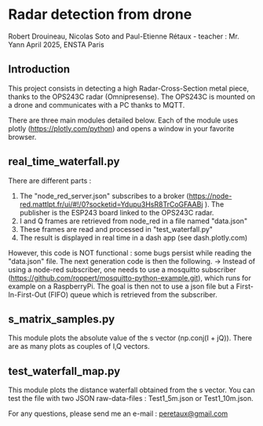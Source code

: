 # Radar detection from drone
Robert Drouineau, Nicolas Soto and Paul-Etienne Rétaux - teacher : Mr. Yann 
April 2025, ENSTA Paris

## Introduction
This project consists in detecting a high Radar-Cross-Section metal piece, thanks to the OPS243C radar (Omnipresense).
The OPS243C is mounted on a drone and communicates with a PC thanks to MQTT.

There are three main modules detailed below. Each of the module uses plotly (https://plotly.com/python) and opens a window in your favorite browser.

## real_time_waterfall.py 

There are different parts :
1) The "node_red_server.json" subscribes to a broker (https://node-red.mattlpt.fr/ui/#!/0?socketid=Ydupu3HsR8TrCoGFAABj
). The publisher is the ESP243 board linked to the OPS243C radar.
2) I and Q frames are retrieved from node_red in a file named "data.json"
3) These frames are read and processed in "test_waterfall.py"
4) The result is displayed in real time in a dash app (see dash.plotly.com)

However, this code is NOT functional : some bugs persist while reading the "data.json" file. The next generation code is then the following.
-> Instead of using a node-red subscriber, one needs to use a mosquitto subscriber (https://github.com/roppert/mosquitto-python-example.git), which runs for example on a RaspberryPi. The goal is then not to use a json file but a First-In-First-Out (FIFO) queue which is retrieved from the subscriber.

## s_matrix_samples.py

This module plots the absolute value of the s vector (np.conj(I + jQ)). There are as many plots as couples of I,Q vectors. 

## test_waterfall_map.py

This module plots the distance waterfall obtained from the s vector. You can test the file with two JSON raw-data-files : Test1_5m.json or Test1_10m.json.

For any questions, please send me an e-mail : peretaux@gmail.com